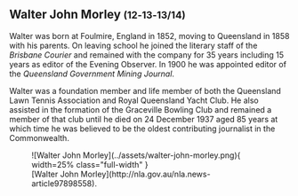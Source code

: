 ## Walter John Morley <small>(12‑13‑13/14)</small>

Walter was born at Foulmire, England in 1852, moving to Queensland in 1858 with his parents. On leaving school he joined the literary staff of the *Brisbane Courier* and remained with the company for 35 years including 15 years as editor of the Evening Observer. In 1900 he was appointed editor of the *Queensland Government Mining Journal*. 

Walter was a foundation member and life member of both the Queensland Lawn Tennis Association and Royal Queensland Yacht Club. He also assisted in the formation of the Graceville Bowling Club and remained a member of that club until he died on 24 December 1937 aged 85 years at which time he was believed to be the oldest contributing journalist in the Commonwealth.

<figure markdown>
  ![Walter John Morley](../assets/walter-john-morley.png){ width=25% class="full-width" }
  <figcaption markdown>[Walter John Morley](http://nla.gov.au/nla.news-article97898558).</figcaption>
</figure>
